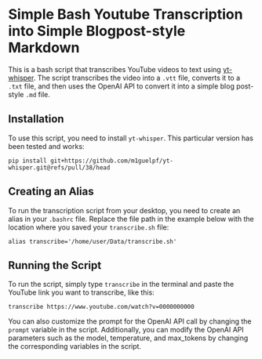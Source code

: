 # Simple Bash Youtube Transcription into Simple Blogpost-style Markdown

This is a bash script that transcribes YouTube videos to text using [yt-whisper](https://github.com/m1guelpf/yt-whisper). The script transcribes the video into a `.vtt` file, converts it to a `.txt` file, and then uses the OpenAI API to convert it into a simple blog post-style `.md` file.

## Installation

To use this script, you need to install `yt-whisper`. This particular version has been tested and works:

```
pip install git+https://github.com/m1guelpf/yt-whisper.git@refs/pull/38/head
```

## Creating an Alias

To run the transcription script from your desktop, you need to create an alias in your `.bashrc` file. Replace the file path in the example below with the location where you saved your `transcribe.sh` file:

```
alias transcribe='/home/user/Data/transcribe.sh'
```

## Running the Script

To run the script, simply type `transcribe` in the terminal and paste the YouTube link you want to transcribe, like this:

```
transcribe https://www.youtube.com/watch?v=0000000000
```

You can also customize the prompt for the OpenAI API call by changing the `prompt` variable in the script. Additionally, you can modify the OpenAI API parameters such as the model, temperature, and max_tokens by changing the corresponding variables in the script.
